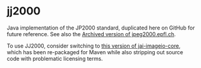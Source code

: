 jj2000
======

Java implementation of the JP2000 standard, duplicated here on GitHub for future reference. See also the  [Archived version of jpeg2000.epfl.ch](http://web.archive.org/web/20100818165144/http://jpeg2000.epfl.ch/).

To use JJ2000, consider switching to [this version of jai-imageio-core](https://github.com/stain/jai-imageio-core), which has been re-packaged for Maven while also stripping out source code with problematic licensing terms.
